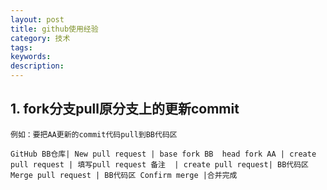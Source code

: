 ```yaml
---
layout: post
title: github使用经验
category: 技术
tags: 
keywords: 
description: 
---
```


## 1. fork分支pull原分支上的更新commit
	例如：要把AA更新的commit代码pull到BB代码区

	GitHub BB仓库| New pull request | base fork BB  head fork AA | create pull request | 填写pull request 备注  | create pull request| BB代码区 Merge pull request | BB代码区 Confirm merge |合并完成
	
